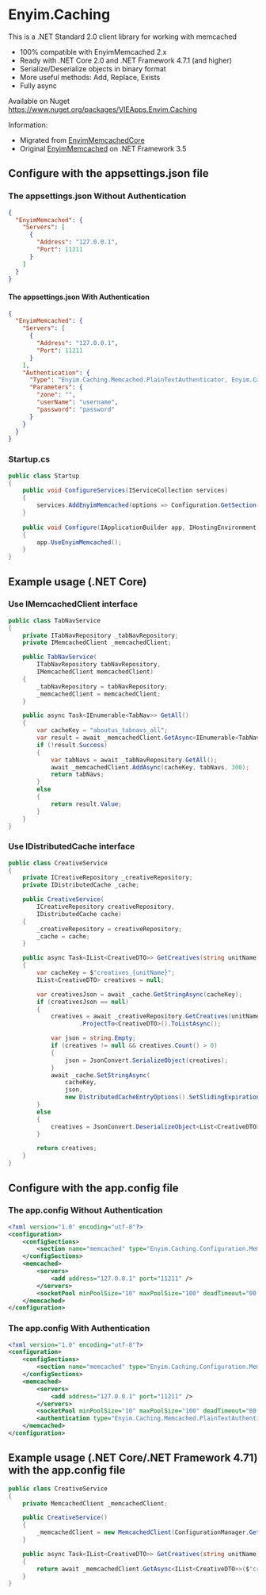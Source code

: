 # Enyim.Caching

This is a .NET Standard 2.0 client library for working with memcached
- 100% compatible with EnyimMemcached 2.x
- Ready with .NET Core 2.0 and .NET Framework 4.7.1 (and higher)
- Serialize/Deserialize objects in binary format
- More useful methods: Add, Replace, Exists
- Fully async

Available on Nuget https://www.nuget.org/packages/VIEApps.Enyim.Caching

Information:
- Migrated from [EnyimMemcachedCore](https://github.com/cnblogs/EnyimMemcachedCore)
- Original [EnyimMemcached](https://github.com/enyim/EnyimMemcached) on .NET Framework 3.5

## Configure with the appsettings.json file
### The appsettings.json Without Authentication
```json
{
  "EnyimMemcached": {
    "Servers": [
      {
        "Address": "127.0.0.1",
        "Port": 11211
      }
    ]
  }
}
```
#### The appsettings.json With Authentication
```json
{
  "EnyimMemcached": {
    "Servers": [
      {
        "Address": "127.0.0.1",
        "Port": 11211
      }
    ],
    "Authentication": {
      "Type": "Enyim.Caching.Memcached.PlainTextAuthenticator, Enyim.Caching",
      "Parameters": {
        "zone": "",
        "userName": "username",
        "password": "password"
      }
    }
  }
}
```
### Startup.cs
```cs
public class Startup
{
    public void ConfigureServices(IServiceCollection services)
    {
        services.AddEnyimMemcached(options => Configuration.GetSection("EnyimMemcached").Bind(options));
    }
    
    public void Configure(IApplicationBuilder app, IHostingEnvironment env, ILoggerFactory loggerFactory)
    { 
        app.UseEnyimMemcached();
    }
}
```

## Example usage (.NET Core)
### Use IMemcachedClient interface
```cs
public class TabNavService
{
    private ITabNavRepository _tabNavRepository;
    private IMemcachedClient _memcachedClient;

    public TabNavService(
        ITabNavRepository tabNavRepository,
        IMemcachedClient memcachedClient)
    {
        _tabNavRepository = tabNavRepository;
        _memcachedClient = memcachedClient;
    }

    public async Task<IEnumerable<TabNav>> GetAll()
    {
		var cacheKey = "aboutus_tabnavs_all";
        var result = await _memcachedClient.GetAsync<IEnumerable<TabNav>>(cacheKey);
        if (!result.Success)
        {
            var tabNavs = await _tabNavRepository.GetAll();
            await _memcachedClient.AddAsync(cacheKey, tabNavs, 300);
            return tabNavs;
        }
        else
        {
            return result.Value;
        }
    }
}
```
### Use IDistributedCache interface
```cs
public class CreativeService
{
    private ICreativeRepository _creativeRepository;
    private IDistributedCache _cache;

    public CreativeService(
        ICreativeRepository creativeRepository,
        IDistributedCache cache)
    {
        _creativeRepository = creativeRepository;
        _cache = cache;
    }

    public async Task<IList<CreativeDTO>> GetCreatives(string unitName)
    {
        var cacheKey = $"creatives_{unitName}";
        IList<CreativeDTO> creatives = null;

        var creativesJson = await _cache.GetStringAsync(cacheKey);
        if (creativesJson == null)
        {
            creatives = await _creativeRepository.GetCreatives(unitName)
                    .ProjectTo<CreativeDTO>().ToListAsync();

            var json = string.Empty;
            if (creatives != null && creatives.Count() > 0)
            {
                json = JsonConvert.SerializeObject(creatives);
            }
            await _cache.SetStringAsync(
                cacheKey, 
                json, 
                new DistributedCacheEntryOptions().SetSlidingExpiration(TimeSpan.FromMinutes(5)));
        }
        else
        {
            creatives = JsonConvert.DeserializeObject<List<CreativeDTO>>(creativesJson);
        }

        return creatives;
    }
}
```
## Configure with the app.config file
### The app.config Without Authentication
```xml
<?xml version="1.0" encoding="utf-8"?>
<configuration>
	<configSections>
		<section name="memcached" type="Enyim.Caching.Configuration.MemcachedClientConfigurationSectionHandler, Enyim.Caching" />
	</configSections>
	<memcached>
		<servers>
			<add address="127.0.0.1" port="11211" />
		</servers>
		<socketPool minPoolSize="10" maxPoolSize="100" deadTimeout="00:01:00" connectionTimeout="00:00:05" receiveTimeout="00:00:01" />
	</memcached>
</configuration>
```
### The app.config With Authentication
```xml
<?xml version="1.0" encoding="utf-8"?>
<configuration>
	<configSections>
		<section name="memcached" type="Enyim.Caching.Configuration.MemcachedClientConfigurationSectionHandler, Enyim.Caching" />
	</configSections>
	<memcached>
		<servers>
			<add address="127.0.0.1" port="11211" />
		</servers>
		<socketPool minPoolSize="10" maxPoolSize="100" deadTimeout="00:01:00" connectionTimeout="00:00:05" receiveTimeout="00:00:01" />
		<authentication type="Enyim.Caching.Memcached.PlainTextAuthenticator, Enyim.Caching" zone="" userName="username" password="password" />
	</memcached>
</configuration>
```
## Example usage (.NET Core/.NET Framework 4.71) with the app.config file
```cs
public class CreativeService
{
    private MemcachedClient _memcachedClient;

    public CreativeService()
    {
        _memcachedClient = new MemcachedClient(ConfigurationManager.GetSection("memcached") as MemcachedClientConfigurationSectionHandler);
    }

    public async Task<IList<CreativeDTO>> GetCreatives(string unitName)
    {
        return await _memcachedClient.GetAsync<IList<CreativeDTO>>($"creatives_{unitName}");
    }
}
```
